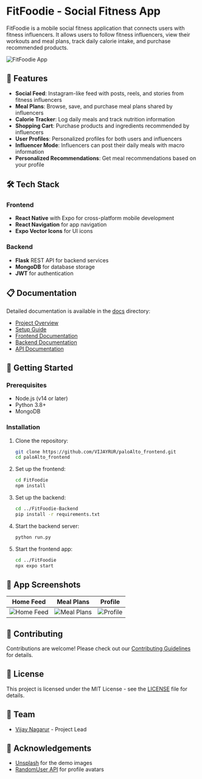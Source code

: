# FitFoodie - Social Fitness App

FitFoodie is a mobile social fitness application that connects users with fitness influencers. It allows users to follow fitness influencers, view their workouts and meal plans, track daily calorie intake, and purchase recommended products.

![FitFoodie App](docs/images/app-preview.png)

## 🌟 Features

- **Social Feed**: Instagram-like feed with posts, reels, and stories from fitness influencers
- **Meal Plans**: Browse, save, and purchase meal plans shared by influencers
- **Calorie Tracker**: Log daily meals and track nutrition information
- **Shopping Cart**: Purchase products and ingredients recommended by influencers
- **User Profiles**: Personalized profiles for both users and influencers
- **Influencer Mode**: Influencers can post their daily meals with macro information
- **Personalized Recommendations**: Get meal recommendations based on your profile

## 🛠️ Tech Stack

### Frontend
- **React Native** with Expo for cross-platform mobile development
- **React Navigation** for app navigation
- **Expo Vector Icons** for UI icons

### Backend
- **Flask** REST API for backend services
- **MongoDB** for database storage
- **JWT** for authentication

## 📋 Documentation

Detailed documentation is available in the [docs](./docs) directory:

- [Project Overview](./docs/project-overview.md)
- [Setup Guide](./docs/setup-guide.md)
- [Frontend Documentation](./docs/frontend/README.md)
- [Backend Documentation](./docs/backend/README.md)
- [API Documentation](./docs/api/README.md)

## 🚀 Getting Started

### Prerequisites
- Node.js (v14 or later)
- Python 3.8+
- MongoDB

### Installation

1. Clone the repository:
   ```bash
   git clone https://github.com/VIJAYRUR/paloAlto_frontend.git
   cd paloAlto_frontend
   ```

2. Set up the frontend:
   ```bash
   cd FitFoodie
   npm install
   ```

3. Set up the backend:
   ```bash
   cd ../FitFoodie-Backend
   pip install -r requirements.txt
   ```

4. Start the backend server:
   ```bash
   python run.py
   ```

5. Start the frontend app:
   ```bash
   cd ../FitFoodie
   npx expo start
   ```

## 📱 App Screenshots

| Home Feed | Meal Plans | Profile |
|-----------|------------|---------|
| ![Home Feed](docs/images/home-feed.png) | ![Meal Plans](docs/images/meal-plans.png) | ![Profile](docs/images/profile.png) |

## 🤝 Contributing

Contributions are welcome! Please check out our [Contributing Guidelines](./docs/contributing.md) for details.

## 📄 License

This project is licensed under the MIT License - see the [LICENSE](LICENSE) file for details.

## 👥 Team

- [Vijay Nagarur](https://github.com/VIJAYRUR) - Project Lead

## 🙏 Acknowledgements

- [Unsplash](https://unsplash.com) for the demo images
- [RandomUser API](https://randomuser.me) for profile avatars
